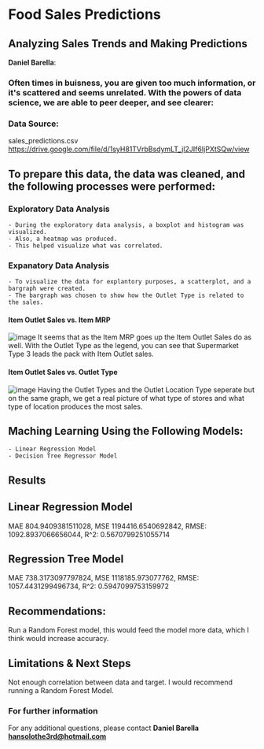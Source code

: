 # Food Sales Predictions
## Analyzing Sales Trends and Making Predictions

**Daniel Barella**: 

### Often times in buisness, you are given too much information, or it's scattered and seems unrelated. With the powers of data science, we are able to peer deeper, and see clearer:

### Data Source:
sales_predictions.csv
https://drive.google.com/file/d/1syH81TVrbBsdymLT_jl2JIf6IjPXtSQw/view

## To prepare this data, the data was cleaned, and the following processes were performed:

### Exploratory Data Analysis
    - During the exploratory data analysis, a boxplot and histogram was visualized.
    - Also, a heatmap was produced.
    - This helped visualize what was correlated.
    
 ### Expanatory Data Analysis
    - To visualize the data for explantory purposes, a scatterplot, and a bargraph were created.
    - The bargraph was chosen to show how the Outlet Type is related to the sales.

#### Item Outlet Sales vs. Item MRP
![image](https://user-images.githubusercontent.com/114630422/202842496-085e1ca8-011b-46be-9eb0-6d25795586eb.png)
It seems that as the Item MRP goes up the Item Outlet Sales do as well.  With the Outlet Type as the legend, you can see that Supermarket Type 3 leads the pack with Item Outlet sales.

#### Item Outlet Sales vs. Outlet Type
![image](https://user-images.githubusercontent.com/114630422/202842626-f6e0bbdf-1c4e-4bd5-a3b4-2409e5e78b0b.png)
Having the Outlet Types and the Outlet Location Type seperate but on the same 
graph, we get a real picture of what type of stores and what type of location produces the most sales.

## Maching Learning Using the Following Models:
    - Linear Regression Model
    - Decision Tree Regressor Model
    
## Results

## Linear Regression Model

MAE 804.9409381511028,
 MSE 1194416.6540692842,
 RMSE: 1092.8937066656044,
 R^2: 0.5670799251055714 

## Regression Tree Model

MAE 738.3173097797824,
 MSE 1118185.973077762,
 RMSE: 1057.4431299496734,
 R^2: 0.5947099753159972 

## Recommendations:

Run a Random Forest model, this would feed the model more data, which I think would increase accuracy.

## Limitations & Next Steps

Not enough correlation between data and target. I would recommend running a Random Forest Model.

### For further information


For any additional questions, 
please contact 
**Daniel Barella**
**hansolothe3rd@hotmail.com**
